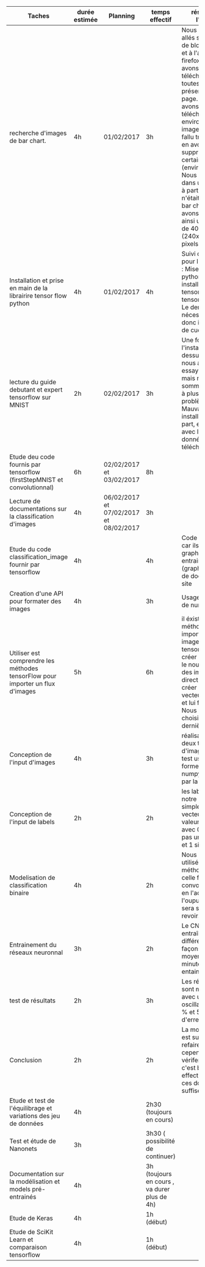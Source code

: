 | Taches                                                                         | durée  estimée | Planning                               | temps effectif | résumé de l'usage                                                                                                                                                                                                                                                                                                                                                                                                       |
|--------------------------------------------------------------------------------|----------------|----------------------------------------|----------------|-------------------------------------------------------------------------------------------------------------------------------------------------------------------------------------------------------------------------------------------------------------------------------------------------------------------------------------------------------------------------------------------------------------------------|
| recherche d'images de bar chart.                                               | 4h             | 01/02/2017                             | 3h             | Nous sommes allés sur le site de block builder, et à l'aide de firefox, nous avons pu télécharger toutes les images présentes sur la page. Nous avons ainsi télécharger environ 1200 images, qu'il a fallu trier. Nous en avons supprimer un certain nombre (environ 150). Nous avons mis dans un dossier à part ce qui n'était pas des bar chart, et avons pu garder ainsi un peu plus de 400 images (240x130 pixels). |
| Installation et prise en main de la librairire tensor flow python              | 4h             | 01/02/2017                             | 4h             | Suivi d'un tutoriel pour l'installation : Mise à jour de python 3.5, installation de tensorflow et tensorflow-gpu. Le dernier nécessite cuda, donc installation de cuda.                                                                                                                                                                                                                                                |
| lecture du guide debutant et expert tensorflow sur MNIST                       | 2h             | 02/02/2017                             | 3h             | Une fois l'installation ci dessus finie, nous avons essayé de tester, mais nous nous sommes heurtés à plusieurs problèmes : Mauvaise installation d'une part, et problème avec le jeu de donnée téléchargé.                                                                                                                                                                                                             |
| Etude deu code fournis par tensorflow (firstStepMNIST et convolutionnal)       | 6h             | 02/02/2017 et 03/02/2017               | 8h             |                                                                                                                                                                                                                                                                                                                                                                                                                         |
| Lecture de documentations sur la classification d'images                       | 4h             | 06/02/2017 et 07/02/2017 et 08/02/2017 | 3h             |                                                                                                                                                                                                                                                                                                                                                                                                                         |
| Etude du code classification_image fournir par tensorflow                      | 4h             |                                        | 4h             |     Code peu utile car ils utilisent un graphe déjà entrainné (graphdev)et peu de doc sur leur site                                                                                                                                                                                                                                                                                                                                                                                                                 |
| Creation d'une API pour formater des images                                    | 4h             |                                        | 3h             |         Usage de PIL et de numpy                                                                                                                                                                                                                                                                                                                                                                                                                |
| Utiliser est comprendre les méthodes tensorFlow pour importer un flux d'images | 5h             |                                        | 6h             |  il éxiste plusieurs méthodes pour importer des images dans tensor flow : créer une queue , le nourir avec des images directment ou créer des vecteurs numpy et lui fournir. Nous avons choisis la dernière option                                                                                                                                                                                                                                                                                                                                                                                              |
| Conception de l'input d'images                                                 | 4h             |                                        |      3h          |  réalisation de deux types d'images train et test usage sous forme d'array numpy pondéré par la couleur                                                                                                                                                                                                                                                                                                                                                                                                                       |
| Conception de l'input de labels                                                | 2h             |                                        |      2h          |  les labels de notre CNN sont simplement des vecteurs de valeurs [0-1] avec 0 si ce n'est pas un bar chart et 1 sinon                                                                                                                                                                                                                                                                                                                                                                                                                       |
| Modelisation de classification binaire                                         | 4h             |                                        |        2h        |           Nous avons utilisé la même méthode que celle faite dans convolutionnal.py en l'adaptant à l'ouput ce point sera surement à revoir.                                                                                                                                                                                                                                                                                                                                                                                                 |
| Entrainement du réseaux neuronnal                                              | 3h             |                                        |          2h      |    Le CNN a été entraîné de différentes façons avec une moyenne de 5 minutes par entainements                                                                                                                                                                                                                                                                                                                                                                                                                     |
| test de résultats                                                              | 2h             |                                        |            3h    | Les résultats sont médiocres avec une valeur oscillant entre 43 % et 56% d'erreur.                                                                                                                                                                                                                                                                                                                                                                                                                        |
| Conclusion                                                              | 2h             |                                        |              2h  | La modélisation est surement a refaire , il faut cependant vérifer que l'input c'est bien effectué et que ces données suffisent.                                                                                                                                                                                                                                                                                                                                                                                                                        |
| Etude et test de l'équilibrage et variations des jeu de données                                                   | 4h             |                             |     2h30 (toujours en cours)              |                                                                                                                                                                                                                                                                                                                                                                                                                         |
| Test et étude de Nanonets                                                              | 3h             |                                        |         3h30 ( possibilité de continuer)       |                                                                                                                                                                                                                                                                                                                                                                                                                         |
| Documentation sur la modélisation et models pré-entrainés                                                           | 4h             |                                    |       3h (toujours en cours , va durer plus de 4h)             |                                                                                                                                                                                                                                                                                                                                                                                                     |
| Etude de Keras                                                        | 4h           |                                        |      1h (début)          |                                                                                                                                                                                                                                                                                                                                                                                                                         |
| Etude de SciKit Learn et comparaison tensorflow                                                        | 4h           |                                        |      1h (début)          |                                                                                                                                                                                                                                                                                                                                                                                                                         |

